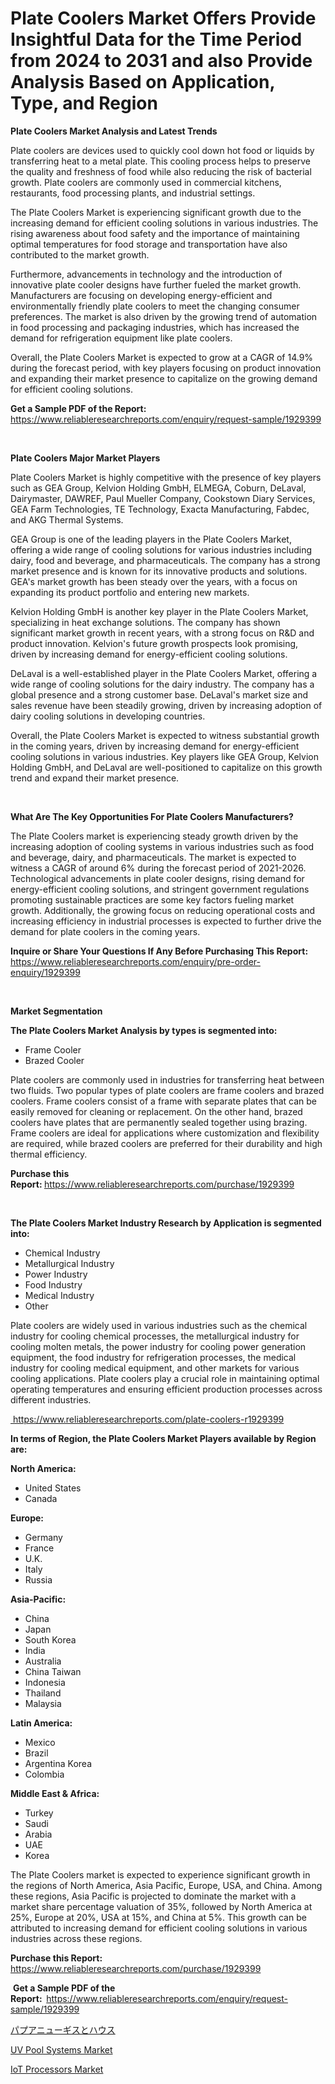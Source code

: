 <p><h1>Plate Coolers Market Offers Provide Insightful Data for the Time Period from 2024 to 2031 and also Provide Analysis Based on Application, Type, and Region</h1></p><p><strong>Plate Coolers Market Analysis and Latest Trends</strong></p>
<p><p>Plate coolers are devices used to quickly cool down hot food or liquids by transferring heat to a metal plate. This cooling process helps to preserve the quality and freshness of food while also reducing the risk of bacterial growth. Plate coolers are commonly used in commercial kitchens, restaurants, food processing plants, and industrial settings.</p><p>The Plate Coolers Market is experiencing significant growth due to the increasing demand for efficient cooling solutions in various industries. The rising awareness about food safety and the importance of maintaining optimal temperatures for food storage and transportation have also contributed to the market growth.</p><p>Furthermore, advancements in technology and the introduction of innovative plate cooler designs have further fueled the market growth. Manufacturers are focusing on developing energy-efficient and environmentally friendly plate coolers to meet the changing consumer preferences. The market is also driven by the growing trend of automation in food processing and packaging industries, which has increased the demand for refrigeration equipment like plate coolers.</p><p>Overall, the Plate Coolers Market is expected to grow at a CAGR of 14.9% during the forecast period, with key players focusing on product innovation and expanding their market presence to capitalize on the growing demand for efficient cooling solutions.</p></p>
<p><strong>Get a Sample PDF of the Report:&nbsp;</strong> <a href="https://www.reliableresearchreports.com/enquiry/request-sample/1929399">https://www.reliableresearchreports.com/enquiry/request-sample/1929399</a></p>
<p>&nbsp;</p>
<p><strong>Plate Coolers Major Market Players</strong></p>
<p><p>Plate Coolers Market is highly competitive with the presence of key players such as GEA Group, Kelvion Holding GmbH, ELMEGA, Coburn, DeLaval, Dairymaster, DAWREF, Paul Mueller Company, Cookstown Diary Services, GEA Farm Technologies, TE Technology, Exacta Manufacturing, Fabdec, and AKG Thermal Systems.</p><p>GEA Group is one of the leading players in the Plate Coolers Market, offering a wide range of cooling solutions for various industries including dairy, food and beverage, and pharmaceuticals. The company has a strong market presence and is known for its innovative products and solutions. GEA's market growth has been steady over the years, with a focus on expanding its product portfolio and entering new markets.</p><p>Kelvion Holding GmbH is another key player in the Plate Coolers Market, specializing in heat exchange solutions. The company has shown significant market growth in recent years, with a strong focus on R&D and product innovation. Kelvion's future growth prospects look promising, driven by increasing demand for energy-efficient cooling solutions.</p><p>DeLaval is a well-established player in the Plate Coolers Market, offering a wide range of cooling solutions for the dairy industry. The company has a global presence and a strong customer base. DeLaval's market size and sales revenue have been steadily growing, driven by increasing adoption of dairy cooling solutions in developing countries.</p><p>Overall, the Plate Coolers Market is expected to witness substantial growth in the coming years, driven by increasing demand for energy-efficient cooling solutions in various industries. Key players like GEA Group, Kelvion Holding GmbH, and DeLaval are well-positioned to capitalize on this growth trend and expand their market presence.</p></p>
<p>&nbsp;</p>
<p><strong>What Are The Key Opportunities For Plate Coolers Manufacturers?</strong></p>
<p><p>The Plate Coolers market is experiencing steady growth driven by the increasing adoption of cooling systems in various industries such as food and beverage, dairy, and pharmaceuticals. The market is expected to witness a CAGR of around 6% during the forecast period of 2021-2026. Technological advancements in plate cooler designs, rising demand for energy-efficient cooling solutions, and stringent government regulations promoting sustainable practices are some key factors fueling market growth. Additionally, the growing focus on reducing operational costs and increasing efficiency in industrial processes is expected to further drive the demand for plate coolers in the coming years.</p></p>
<p><strong>Inquire or Share Your Questions If Any Before Purchasing This Report:</strong> <a href="https://www.reliableresearchreports.com/enquiry/pre-order-enquiry/1929399">https://www.reliableresearchreports.com/enquiry/pre-order-enquiry/1929399</a></p>
<p>&nbsp;</p>
<p><strong>Market Segmentation</strong></p>
<p><strong>The Plate Coolers Market Analysis by types is segmented into:</strong></p>
<p><ul><li>Frame Cooler</li><li>Brazed Cooler</li></ul></p>
<p><p>Plate coolers are commonly used in industries for transferring heat between two fluids. Two popular types of plate coolers are frame coolers and brazed coolers. Frame coolers consist of a frame with separate plates that can be easily removed for cleaning or replacement. On the other hand, brazed coolers have plates that are permanently sealed together using brazing. Frame coolers are ideal for applications where customization and flexibility are required, while brazed coolers are preferred for their durability and high thermal efficiency.</p></p>
<p><strong>Purchase this Report:&nbsp;</strong><a href="https://www.reliableresearchreports.com/purchase/1929399">https://www.reliableresearchreports.com/purchase/1929399</a></p>
<p>&nbsp;</p>
<p><strong>The Plate Coolers Market Industry Research by Application is segmented into:</strong></p>
<p><ul><li>Chemical Industry</li><li>Metallurgical Industry</li><li>Power Industry</li><li>Food Industry</li><li>Medical Industry</li><li>Other</li></ul></p>
<p><p>Plate coolers are widely used in various industries such as the chemical industry for cooling chemical processes, the metallurgical industry for cooling molten metals, the power industry for cooling power generation equipment, the food industry for refrigeration processes, the medical industry for cooling medical equipment, and other markets for various cooling applications. Plate coolers play a crucial role in maintaining optimal operating temperatures and ensuring efficient production processes across different industries.</p></p>
<p><a href="https://www.reliableresearchreports.com/plate-coolers-r1929399">&nbsp;https://www.reliableresearchreports.com/plate-coolers-r1929399</a></p>
<p><strong>In terms of Region, the Plate Coolers Market Players available by Region are:</strong></p>
<p>
    <p> <strong> North America: </strong>
        <ul>
            <li>United States</li>
            <li>Canada</li>
        </ul>
        </p> 
    <p> <strong> Europe: </strong>
        <ul>
            <li>Germany</li>
            <li>France</li>
            <li>U.K.</li>
            <li>Italy</li>
            <li>Russia</li>
        </ul>
        </p> 
    <p> <strong> Asia-Pacific: </strong>
        <ul>
            <li>China</li>
            <li>Japan</li>
            <li>South Korea</li>
            <li>India</li>
            <li>Australia</li>
            <li>China Taiwan</li>
            <li>Indonesia</li>
            <li>Thailand</li>
            <li>Malaysia</li>
        </ul>
        </p> 
    <p> <strong> Latin America: </strong>
        <ul>
            <li>Mexico</li>
            <li>Brazil</li>
            <li>Argentina Korea</li>
            <li>Colombia</li>
        </ul>
        </p> 
    <p> <strong> Middle East & Africa: </strong>
        <ul>
            <li>Turkey</li>
            <li>Saudi</li>
            <li>Arabia</li>
            <li>UAE</li>
            <li>Korea</li>
        </ul>
    </p>
    </p>
<p><p>The Plate Coolers market is expected to experience significant growth in the regions of North America, Asia Pacific, Europe, USA, and China. Among these regions, Asia Pacific is projected to dominate the market with a market share percentage valuation of 35%, followed by North America at 25%, Europe at 20%, USA at 15%, and China at 5%. This growth can be attributed to increasing demand for efficient cooling solutions in various industries across these regions.</p></p>
<p><strong>Purchase this Report: </strong><a href="https://www.reliableresearchreports.com/purchase/1929399">https://www.reliableresearchreports.com/purchase/1929399</a></p>
<p>&nbsp;<strong>Get a Sample PDF of the Report:&nbsp;&nbsp;</strong><a href="https://www.reliableresearchreports.com/enquiry/request-sample/1929399">https://www.reliableresearchreports.com/enquiry/request-sample/1929399</a></p>
<p><strong></strong></p>
<p><p><a href="https://github.com/KaydenJohns1964/Market-Research-Report-List-1/blob/main/717482027466.md">パプアニューギスとハウス</a></p><p><a href="https://github.com/mancsybtousav/Market-Research-Report-List-2/blob/main/uv-pool-systems-market.md">UV Pool Systems Market</a></p><p><a href="https://cedar-agate-3da.notion.site/Decoding-IoT-Processors-Market-Metrics-Market-Share-Trends-and-Growth-Patterns-ad9e4a1bafd449378184942470ec9b34">IoT Processors Market</a></p></p>